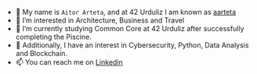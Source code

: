 - 👋 My name is <code>Aitor Arteta</code>, and at 42 Urduliz I am known as [aarteta](https://profile.intra.42.fr/users/aarteta)
- 👀 I’m interested in Architecture, Business and Travel
- 🌱 I’m currently studying Common Core at 42 Urduliz after successfully completing the Piscine.
- 🚀 Additionally, I have an interest in Cybersecurity, Python, Data Analysis and Blockchain.
- 📫 You can reach me on [Linkedin](https://es.linkedin.com/in/arteta)
